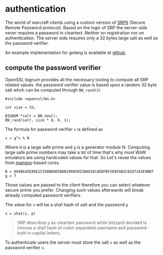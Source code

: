 # authentication

The world of warcraft clients using a custom version of [SRP6](http://srp.stanford.edu/whatisit.html) (Secure Remote Password protocol).
Based on the logic of SRP the server-side never requires a password in cleartext.
Neither on registration nor on authentication.
The server side requires only a 32 bytes large salt as well as the password verifier.

An example implementation for golang is available at [github](https://github.com/blizzlike-org/wowpasswd).

## compute the password verifier

OpenSSL bignum provides all the necessary tooling to compute all SRP related values.
the password verifier value is based upon a random 32 byte salt whch can be computed through `BN_rand(3)`

    #include <openssl/bn.h>

    int size = 32;

    BIGNUM *salt = BN_new();
    BN_rand(salt, size * 8, 0, 1);

The formula for password verifier `v` is defined as

    v = g^x % N

Where `N` is a large safe prime and `g` is a generator module N.
Computing large safe prime numbers may take a lot of time that's why most
WoW emulators are using hardcoded values for that.
So Let's reuse the values from [mangos](https://getmangos.eu)-based cores.

    N = 894B645E89E1535BBDAD5B8B290650530801B18EBFBF5E8FAB3C82872A3E9BB7
    g = 7

Those values are passed to the client therefore you can select whatever secure prime you prefer.
Changing such values afterwards will break already computed password verifiers.

The value for `x` will be a sha1 hash of salt and the password `p`

    x = sha1(s, p)

> SRP describes `p` as cleartext password while blizzard decided to choose a sha1 hash of
> colon separated username and password - both in capital letters.

To authenticate users the server must store the salt `s` as well as the password verifier `v`.
